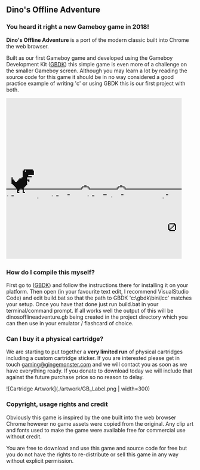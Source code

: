## Dino's Offline Adventure

### You heard it right a new Gameboy game in 2018!

**Dino's Offline Adventure** is a port of the modern classic built into Chrome the web browser.  

Built as our first Gameboy game and developed using the Gameboy Development Kit ([GBDK](http://gbdk.sourceforge.net/)) this simple game is even more of a challenge on the smaller Gameboy screen. Although you may learn a lot by reading the source code for this game it should be in no way considered a good practice example of writing 'c' or using GBDK this is our first project with both.

![Demo](./artwork/dinosofflineadventureanim.gif)

### How do I compile this myself?

First go to ([GBDK](http://gbdk.sourceforge.net/)) and follow the instructions there for installing it on your platform. Then open (in your favourite text edit, I recommend VisualStudio Code) and edit build.bat so that the path to GBDK 'c:\gbdk\bin\lcc' matches your setup. Once you have that done just run build.bat in your terminal/command prompt. If all works well the output of this will be dinosofflineadventure.gb being created in the project directory which you can then use in your emulator / flashcard of choice.

### Can I buy it a physical cartridge?

We are starting to put together a **very limited run** of physical cartridges including a custom cartridge sticker. If you are interested please get in touch [gaming@gingemonster.com](mailto:gaming@gingemonster.com) and we will contact you as soon as we have everything ready. If you donate to download today we will include that against the future purchase price so no reason to delay.

![Cartridge Artwork](./artwork/GB_Label.png | width=300)


### Copyright, usage rights and credit

Obviously this game is inspired by the one built into the web browser Chrome however no game assets were copied from the original. Any clip art and fonts used to make the game were available free for commercial use without credit.

You are free to download and use this game and source code for free but you do not have the rights to re-distribute or sell this game in any way without explicit permission.